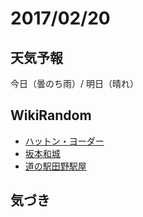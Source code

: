 # 2017/02/20

## 天気予報

今日（曇のち雨）/ 明日（晴れ）

## WikiRandom

* [ハットン・ヨーダー](https://ja.wikipedia.org/wiki/%E3%83%8F%E3%83%83%E3%83%88%E3%83%B3%E3%83%BB%E3%83%A8%E3%83%BC%E3%83%80%E3%83%BC)
* [坂本和城](https://ja.wikipedia.org/wiki/%E5%9D%82%E6%9C%AC%E5%92%8C%E5%9F%8E)
* [道の駅田野駅屋](https://ja.wikipedia.org/wiki/%E9%81%93%E3%81%AE%E9%A7%85%E7%94%B0%E9%87%8E%E9%A7%85%E5%B1%8B)

## 気づき

